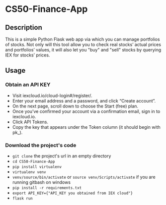 # CS50-Finance-App
## Description
This is a simple Python Flask web app via which you can manage portfolios of stocks. Not only will this tool allow you to check real stocks’ actual prices and portfolios’ values, it will also let you "buy" and "sell" stocks by querying IEX for stocks’ prices.
## Usage
### Obtain an API KEY 
* Visit iexcloud.io/cloud-login#/register/.
* Enter your email address and a password, and click “Create account”.
* On the next page, scroll down to choose the Start (free) plan.
* Once you’ve confirmed your account via a confirmation email, sign in to iexcloud.io.
* Click API Tokens.
* Copy the key that appears under the Token column (it should begin with pk_).
### Download the project's code
* `git clone` the project's url in an empty directory
* `cd CS50-Finance-App`
* `pip install virtualenv`
* `virtualenv venv`
* `venv/source/bin/activate` or `source venv/Scripts/activate` if you are running gitbash on windows
* `pip install -r requirements.txt`
* `export API_KEY={"API_KEY you obtained from IEX cloud"}`
* `flask run`

